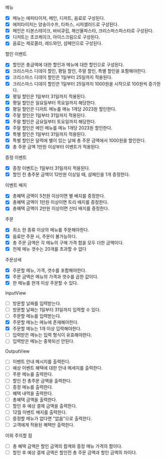 메뉴
- [x] 메뉴는 에피타이저, 메인, 디저트, 음료로 구성된다.
- [x] 에피타이저는 양송이수프, 타파스, 시저샐러드로 구성된다.
- [x] 메인은 티본스테이크, 바비큐립, 해산물파스타, 크리스마스파스타로 구성된다.
- [x] 디저트는 초코케이크, 아이스크림으로 구성된다.
- [x] 음료는 제로콜라, 레드와인, 샴페인으로 구성된다.

할인 이벤트
- [x] 할인은 총금액에 대한 할인과 메뉴에 대한 할인으로 구성된다.
- [x] 크리스마스 디데이 할인, 평일 할인, 주말 할인, 특별 할인을 포함해야한다.
- [x] 크리스마스 디데이 할인은 1일부터 25일까지 적용된다.
- [x] 크리스마스 디데이 할인은 1일부터 25일까지 1000원을 시작으로 100원씩 증가한다.
- [x] 평일 할인은 1일부터 31일까지 적용된다.
- [x] 평일 할인은 일요일부터 목요일까지 해당한다.
- [x] 평일 할인은 디저트 메뉴를 메뉴 1개당 2023원 할인한다.
- [x] 주말 할인은 1일부터 31일까지 적용된다.
- [x] 주말 할인은 금요일부터 토요일까지 해당한다.
- [x] 주말 할인은 메인 메뉴를 메뉴 1개당 2023원 할인한다.
- [x] 특별 할인은 1일부터 31일까지 적용된다.
- [x] 특별 할인은 달력에 별이 있는 날에 총 주문 금액에서 1000원을 할인한다.
- [x] 총 주문 금액 1만원 이상부터 이벤트가 적용된다.

증정 이벤트
- [x] 증정 이벤트는 1일부터 31일까지 적용된다.
- [x] 할인 전 총주문 금액이 12만원 이상일 때, 샴페인을 1개 증정한다.

이벤트 배지
- [x] 총혜택 금액이 5천원 이상이면 별 배지를 증정한다.
- [x] 총혜택 금액이 1만원 이상이면 트리 배지를 증정한다.
- [x] 총혜택 금액이 2만원 이상이면 산타 배지를 증정한다.

주문
- [x] 최소 한 종류 이상의 메뉴를 주문해야한다.
- [x] 음료만 주문 시, 주문이 불가능하다.
- [x] 총 주문 금액은 각 메뉴의 구매 가격 합을 모두 더한 금액이다.
- [x] 전체 메뉴 갯수는 20개를 초과할 수 없다

주문상세
- [x] 주문할 메뉴, 가격, 갯수를 포함해야한다.
- [x] 주문 금액은 메뉴의 가격과 갯수를 곱한 값이다.
- [x] 한 메뉴를 한개 이상 주문할 수 있다.

InputView
- [ ] 방문할 날짜를 입력받는다.
- [ ] 방문할 날짜는 1일부터 31일까지 입력할 수 있다.
- [ ] 주문할 메뉴를 입력받는다.
- [x] 주문할 메뉴는 메뉴에 존재해야한다.
- [x] 주문할 메뉴는 1개 이상 입력해야한다.
- [ ] 입력받은 메뉴는 입력 형식이 유효해야한다.
- [ ] 입력받은 메뉴는 중복되선 안된다.

OutputView
- [ ] 이벤트 안내 메시지를 출력한다.
- [ ] 예상 이벤트 혜택에 대한 안내 메세지를 출력한다.
- [ ] 주문 메뉴를 출력한다.
- [ ] 할인 전 총주문 금액을 출력한다.
- [ ] 증정 메뉴를 출력한다.
- [ ] 혜택 내역을 출력한다.
- [ ] 총혜택 금액을 출력한다.
- [ ] 할인 후 예상 결제 금액을 출력한다.
- [ ] 12월 이벤트 배지를 출력한다.
- [ ] 증정할 메뉴가 없다면 "없음"으로 출력한다.
- [ ] 고객에게 적용된 혜택만 출력한다.

이외 주의할 점

- [ ] 총 혜택 금액은 할인 금액의 합계와 증정 메뉴 가격의 합이다.
- [ ] 할인 후 예상 결제 금액은 할인전 총 주문 금액과 할인 금액의 차이다.